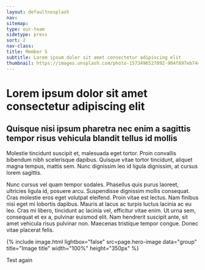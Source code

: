 ```yaml
---
layout: defaultnosplash
nav: 
sitemap: 
type: our-team
sidetype: press
sort: 2
nav-class: 
title: Member 5
subtitle: Lorem ipsum dolor sit amet consectetur adipiscing elit
thumbnail: https://images.unsplash.com/photo-1573496527892-904f897eb744?ixlib=rb-4.0.3&ixid=MnwxMjA3fDB8MHxwaG90by1wYWdlfHx8fGVufDB8fHx8&auto=format&fit=crop&w=2069&q=80
---
```


# Lorem ipsum dolor sit amet consectetur adipiscing elit

## Quisque nisi ipsum pharetra nec enim a sagittis tempor risus vehicula blandit tellus id mollis

Molestie tincidunt suscipit et, malesuada eget tortor. Proin convallis bibendum nibh scelerisque dapibus. Quisque vitae tortor tincidunt, aliquet magna tempus, mattis sem. Nunc dignissim leo id ligula dignissim, at cursus lorem sagittis.

Nunc cursus vel quam tempor sodales. Phasellus quis purus laoreet, ultricies ligula id, posuere arcu. Suspendisse dignissim mollis consequat. Cras molestie eros eget volutpat eleifend. Proin vitae est lectus. Nam finibus nisi eget mi lobortis dapibus. Mauris at lacus ac turpis luctus lacinia ac eu leo. Cras mi libero, tincidunt ac lacinia vel, efficitur vitae enim. Ut urna sem, consequat et ex a, pulvinar euismod elit. Nam hendrerit suscipit ante, sit amet vehicula risus pulvinar non. Maecenas tristique tempor congue. Donec vitae placerat felis.

{% include image.html lightbox="false" src=page.hero-image data="group" title="Image title" width="100%" height="350px" %}

Test again